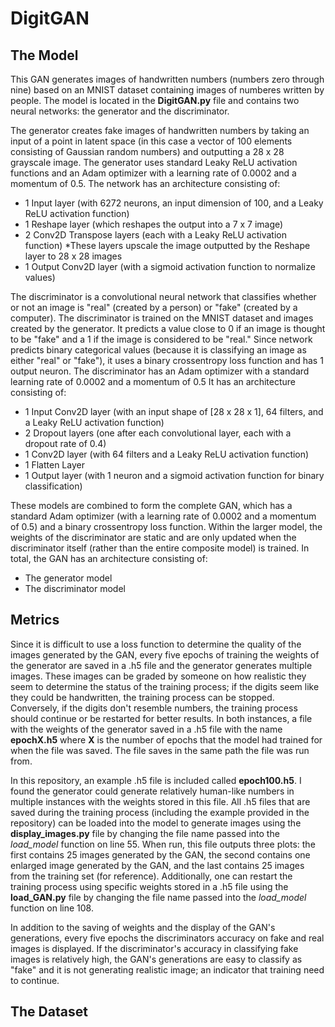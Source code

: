 # DigitGAN
## The Model
This GAN generates images of handwritten numbers (numbers zero through nine) based on an MNIST dataset containing images of numberes written by people. The model is located in the **DigitGAN.py** file and contains two neural networks: the generator and the discriminator. 

The generator creates fake images of handwritten numbers by taking an input of a point in latent space (in this case a vector of 100 elements consisting of Gaussian random numbers) and outputting a 28 x 28 grayscale image. The generator uses standard Leaky ReLU activation functions and an Adam optimizer with a learning rate of 0.0002 and a momentum of 0.5. The network has an architecture consisting of:
- 1 Input layer (with 6272 neurons, an input dimension of 100, and a Leaky ReLU activation function)
- 1 Reshape layer (which reshapes the output into a 7 x 7 image)
- 2 Conv2D Transpose layers (each with a Leaky ReLU activation function)
    *These layers upscale the image outputted by the Reshape layer to 28 x 28 images
- 1 Output Conv2D layer (with a sigmoid activation function to normalize values)

The discriminator is a convolutional neural network that classifies whether or not an image is "real" (created by a person) or "fake" (created by a computer). The discriminator is trained on the MNIST dataset and images created by the generator. It predicts a value close to 0 if an image is thought to be "fake" and a 1 if the image is considered to be "real." Since network predicts binary categorical values (because it is classifying an image as either "real" or "fake"), it uses a binary crossentropy loss function and has 1 output neuron. The discriminator has an Adam optimizer with a standard learning rate of 0.0002 and a momentum of 0.5 It has an architecture consisting of:
- 1 Input Conv2D layer (with an input shape of [28 x 28 x 1], 64 filters, and a Leaky ReLU activation function)
- 2 Dropout layers (one after each convolutional layer, each with a dropout rate of 0.4)
- 1 Conv2D layer (with 64 filters and a Leaky ReLU activation function)
- 1 Flatten Layer
- 1 Output layer (with 1 neuron and a sigmoid activation function for binary classification)

These models are combined to form the complete GAN, which has a standard Adam optimizer (with a learning rate of 0.0002 and a momentum of 0.5) and a binary crossentropy loss function. Within the larger model, the weights of the discriminator are static and are only updated when the discriminator itself (rather than the entire composite model) is trained. In total, the GAN has an architecture consisting of:
- The generator model
- The discriminator model

## Metrics
Since it is difficult to use a loss function to determine the quality of the images generated by the GAN, every five epochs of training the weights of the generator are saved in a .h5 file and the generator generates multiple images. These images can be graded by someone on how realistic they seem to determine the status of the training process; if the digits seem like they could be handwritten, the training process can be stopped. Conversely, if the digits don't resemble numbers, the training process should continue or be restarted for better results. In both instances, a file  with the weights of the generator saved in a .h5 file with the name **epochX.h5** where **X** is the number of epochs that the model had trained for when the file was saved. The file saves in the same path the file was run from. 

In this repository, an example .h5 file is included called **epoch100.h5**. I found the generator could generate relatively human-like numbers in multiple instances with the weights stored in this file. All .h5 files that are saved during the training process (including the example provided in the repository) can be loaded into the model to generate images using the **display_images.py** file by changing the file name passed into the *load_model* function on line 55. When run, this file outputs three plots: the first contains 25 images generated by the GAN, the second contains one enlarged image generated by the GAN, and the last contains 25 images from the training set (for reference). Additionally, one can restart the training process using specific weights stored in a .h5 file using the **load_GAN.py** file by changing the file name passed into the *load_model* function on line 108.

In addition to the saving of weights and the display of the GAN's generations, every five epochs the discriminators accuracy on fake and real images is displayed. If the discriminator's accuracy in classifying fake images is relatively high, the GAN's generations are easy to classify as "fake" and it is not generating realistic image; an indicator that training need to continue.

## The Dataset
